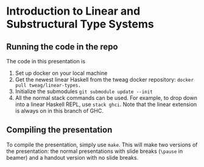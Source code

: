 Introduction to Linear and Substructural Type Systems
=====================================================


Running the code in the repo
----------------------------

The code in this presentation is 

1. Set up docker on your local machine
2. Get the newest linear Haskell from the tweag docker repository:
   `docker pull tweag/linear-types.`
3. Initialize the submodules `git submodule update --init`
4. All the normal stack commands can be used. For example, to drop
   down into a linear Haskell REPL, use `stack ghci`. Note that the linear
   extension is always on in this branch of GHC.


Compiling the presentation
--------------------------

To compile the presentation, simply use `make`. This will make two versions
of the presentation: the normal presentations with slide breaks (`\pause` in
beamer) and a handout version with no slide breaks.
